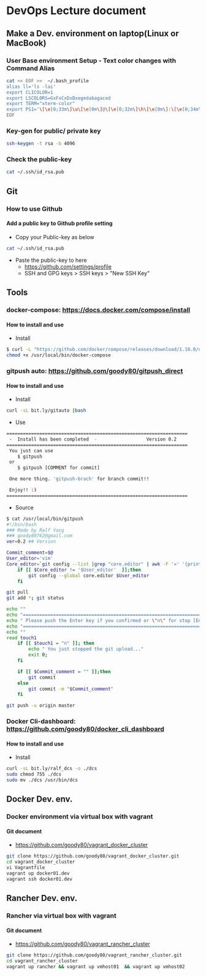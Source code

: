 # DevOps Lecture document
## Make a Dev. environment on laptop(Linux or MacBook)
### User Base environment Setup - Text color changes with Command Alias

```sh
cat << EOF >>  ~/.bash_profile
alias ll='ls -lai'
export CLICOLOR=1
export LSCOLORS=GxFxCxDxBxegedabagaced
export TERM="xterm-color" 
export PS1='\[\e[0;33m\]\u\[\e[0m\]@\[\e[0;32m\]\h\[\e[0m\]:\[\e[0;34m\]\w\[\e[0m\]\$ '
EOF
```

### Key-gen for public/ private key
```sh
ssh-keygen -t rsa -b 4096
```

### Check the public-key
```sh
cat ~/.ssh/id_rsa.pub
```

## Git
### How to use Github
#### Add a public key to Github profile setting
* Copy your Public-key as below
```sh
cat ~/.ssh/id_rsa.pub
```

* Paste the public-key to here 
    * https://github.com/settings/profile
    * SSH and GPG keys > SSH keys > "New SSH Key"


## Tools
### docker-compose: https://docs.docker.com/compose/install
#### How to install and use
* Install
```sh
$ curl -L "https://github.com/docker/compose/releases/download/1.10.0/docker-compose-$(uname -s)-$(uname -m)" -o /usr/local/bin/docker-compose
chmod +x /usr/local/bin/docker-compose
```

### gitpush auto: https://github.com/goody80/gitpush_direct
#### How to install and use
* Install
```sh
curl -sL bit.ly/gitauto |bash
```

* Use
```sh
==================================================================
 -  Install has been completed  -                  Version 0.2
==================================================================
 You just can use
    $ gitpush
 or
    $ gitpush [COMMENT for commit]

 One more thing. 'gitpush-brach' for branch commit!!

 Enjoy!! :)
==================================================================
```

* Source
```sh
$ cat /usr/local/bin/gitpush
#!/bin/bash
### Made by Ralf Yang
### goody80762@gmail.com
ver=0.2 ## Version

Commit_comment=$@
User_editor='vim'
Core_editor=`git config --list |grep "core.editor" | awk -F '=' '{print $2}'`
	if [[ $Core_editor != '$User_editor'  ]];then
		git config --global core.editor $User_editor
	fi

git pull
git add *; git status

echo ""
echo "==========================================================================="
echo " Please push the Enter key if you confirmed or \"n\" for stop [Enter / n] "
echo "==========================================================================="
echo ""
read touch1
	if [[ $touch1 = "n" ]];	then
		echo " You just stopped the git upload..."
		exit 0;
	fi

	if [[ $Commit_comment = "" ]];then
		git commit
	else
		git commit -m "$Commit_comment"
	fi

git push -u origin master
```

### Docker Cli-dashboard: https://github.com/goody80/docker_cli_dashboard
#### How to install and use
* Install 
```sh
curl -sL bit.ly/ralf_dcs -o ./dcs
sudo chmod 755 ./dcs
sudo mv ./dcs /usr/bin/dcs
```


## Docker Dev. env.
### Docker environment via virtual box with vagrant
#### Git document
* https://github.com/goody80/vagrant_docker_cluster
```sh
git clone https://github.com/goody80/vagrant_docker_cluster.git
cd vagrant_docker_cluster
vi Vagrantfile
vagrant up docker01.dev
vagrant ssh docker01.dev
```



## Rancher Dev. env.
### Rancher via virtual box with vagrant
#### Git document
* https://github.com/goody80/vagrant_rancher_cluster
```sh
git clone https://github.com/goody80/vagrant_rancher_cluster.git
cd vagrant_rancher_cluster
vagrant up rancher && vagrant up vmhost01  && vagrant up vmhost02
```

